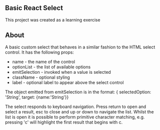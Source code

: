 ## Basic React Select
This project was created as a learning exercise

## About
A basic custom select that behaves in a similar fashion to the HTML select control.
It has the following props:

- name - the name of the control
- optionList - the list of available options
- emitSelection - invoked when a value is selected
- className - optional styling
- label - optional label to appear above the select control

The object emitted from emitSelection is in the format:
{ selectedOption: 'String', target: {name:'String'}}

The select responds to keyboard navigation. Press return to open and select a result, esc to close and up or down to navigate the list. Whilst the list is open it is possible to perform primitive character matching, e.g. pressing 'c' will highlight the first result that begins with c.

